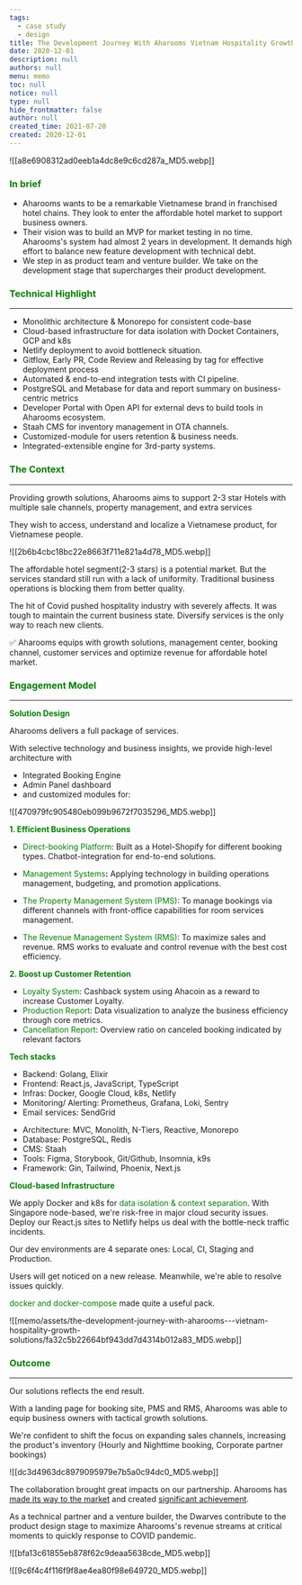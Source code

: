 ```yaml
---
tags: 
  - case study
  - design
title: The Development Journey With Aharooms Vietnam Hospitality Growth Solutions
date: 2020-12-01
description: null
authors: null
menu: memo
toc: null
notice: null
type: null
hide_frontmatter: false
author: null
created_time: 2021-07-20
created: 2020-12-01
---
```


![[a8e6908312ad0eeb1a4dc8e9c6cd287a_MD5.webp]]

### <span style='color:green'>In brief</span>

* Aharooms wants to be a remarkable Vietnamese brand in franchised hotel chains. They look to enter the affordable hotel market to support business owners. 
* Their vision was to build an MVP for market testing in no time. Aharooms's system had almost 2 years in development. It demands high effort to balance new feature development with technical debt.
* We step in as product team and venture builder. We take on the development stage that supercharges their product development.

### <span style='color:green'>Technical Highlight</span>

---

* Monolithic architecture & Monorepo for consistent code-base
* Cloud-based infrastructure for data isolation with Docket Containers, GCP and k8s
* Netlify deployment to avoid bottleneck situation.
* Gitflow, Early PR, Code Review and Releasing by tag for effective deployment process
* Automated & end-to-end integration tests with CI pipeline.
* PostgreSQL and Metabase for data and report summary on business-centric metrics
* Developer Portal with Open API for external devs to build tools in Aharooms ecosystem.
* Staah CMS for inventory management in OTA channels.
* Customized-module for users retention & business needs.
* Integrated-extensible engine for 3rd-party systems.

### <span style='color:green'>The Context</span>

---

<!-- column_list 66ed5082-0891-41d7-9895-2ff1f0c7250a -->

<!-- column c322b9cf-81f1-4c67-843e-34a9fa24f9c6 -->

Providing growth solutions, Aharooms aims to support 2-3 star Hotels with multiple sale channels, property management, and extra services

They wish to access, understand and localize a Vietnamese product, for Vietnamese people.

<!-- column a295822b-66b2-4b70-aa77-c859fef5bdc7 -->

![[2b6b4cbc18bc22e8663f711e821a4d78_MD5.webp]]


The affordable hotel segment(2-3 stars) is a potential market. But the services standard still run with  a lack of uniformity. Traditional business operations is blocking them from better quality. 

The hit of Covid pushed hospitality industry with severely affects. It was tough to maintain the current business state. Diversify services is the only way to reach new clients. 


✅ Aharooms equips with growth solutions, management center, booking channel, customer services and optimize revenue for affordable hotel market. 


### <span style='color:green'>Engagement Model</span>

---

<span style='color:green'>**Solution Design**</span>

<!-- column_list 43ecc2fe-c8df-47d2-bc47-147d19165b31 -->

<!-- column b0a99936-9095-4fc9-a912-2029a787104a -->

Aharooms delivers a full package of services. 

With selective technology and business insights, we provide high-level architecture with 

* Integrated Booking Engine
* Admin Panel dashboard 
* and customized modules for:

<!-- column 82d521de-f2be-430c-a706-f7c58b1df910 -->

![[470979fc905480eb099b9672f7035296_MD5.webp]]

<span style='color:green'>**1. Efficient Business Operations**</span>

<!-- column_list f3f7a444-ee31-4a35-9d6e-f979e1ee9b48 -->

<!-- column a7cdae4f-90c9-42f8-a67d-2f5e184b8bf9 -->

* <span style='color:green'>Direct-booking Platform</span>: Built as a Hotel-Shopify for different booking types. Chatbot-integration for end-to-end solutions.

<!-- column 23ddfb16-9c86-4433-843c-a72b2834ab3f -->

* <span style='color:green'>Management Systems</span>**:** Applying technology in building operations management, budgeting, and promotion applications.

<!-- column_list 4aa18f4f-7c38-4876-8a53-e4490023bb55 -->

<!-- column 5050a1b7-9ad3-4a24-87cd-bea8d2e0ded1 -->

* <span style='color:green'>The Property Management System (PMS)</span>: To manage bookings via different channels with front-office capabilities for room services management. 

<!-- column 5055ce3f-7391-4c86-bdc6-5af7048e61d8 -->

* <span style='color:green'>The Revenue Management System (RMS)</span>: To maximize sales and revenue.  RMS works to evaluate and control revenue with the best cost efficiency.

<span style='color:green'>**2. Boost up Customer Retention**</span>

* <span style='color:green'>Loyalty System</span>: Cashback system using Ahacoin as a reward to increase Customer Loyalty.
* <span style='color:green'>Production Report</span>: Data visualization to analyze the business efficiency through core metrics.
* <span style='color:green'>Cancellation Report</span>: Overview ratio on canceled booking indicated by relevant factors

<span style='color:green'>**Tech stacks**</span>

<!-- column_list 57de88d5-1392-47e7-b24c-5de8d6943b33 -->

<!-- column ea50b07e-c434-41cb-be2e-8734abc62a19 -->

* Backend: Golang, Elixir
* Frontend: React.js, JavaScript, TypeScript
* Infras: Docker, Google Cloud, k8s, Netlify
* Monitoring/ Alerting: Prometheus, Grafana, Loki, Sentry
* Email services: SendGrid

<!-- column 4ff6b1e9-35be-4ef4-b926-c47467cd8fbd -->

* Architecture: MVC, Monolith, N-Tiers, Reactive, Monorepo
* Database: PostgreSQL, Redis
* CMS: Staah
* Tools: Figma, Storybook, Git/Github, Insomnia, k9s
* Framework: Gin, Tailwind, Phoenix, Next.js

<span style='color:green'>**Cloud-based Infrastructure**</span>

We apply Docker and k8s for <span style='color:green'>data isolation & context separation</span>. With Singapore node-based, we're risk-free in major cloud security issues. Deploy our React.js sites to Netlify helps us deal with the bottle-neck traffic incidents.

<!-- column_list 57e50581-2ada-45a4-8bca-2412d3f41593 -->

<!-- column 70b74f2d-4f44-4b4d-949a-d3af07f21099 -->

Our dev environments are 4 separate ones: Local, CI, Staging and Production. 

Users will get noticed on a new release. Meanwhile, we're able to resolve issues quickly. 

<span style='color:green'>docker and docker-compose</span> made quite a useful pack. 

<!-- column 9e28bd1a-41db-4178-8ef1-3cd31300a46a -->

![[memo/assets/the-development-journey-with-aharooms---vietnam-hospitality-growth-solutions/fa32c5b22664bf943dd7d4314b012a83_MD5.webp]]


### <span style='color:green'>Outcome</span>

---

<!-- column_list 84b3b008-e12b-4e37-9c7e-4e2753c82aab -->

<!-- column 9f1820cb-c159-42de-bddb-ce894a3ceb41 -->

Our solutions reflects the end result. 

With a landing page for booking site, PMS and RMS, Aharooms was able to equip business owners with tactical growth solutions. 

We're confident to shift the focus on expanding sales channels, increasing the product's inventory (Hourly and Nighttime booking, Corporate partner bookings)

<!-- column 28fe66a5-8f0a-46a2-8223-d7e53d8d5a62 -->

![[dc3d4963dc8979095979e7b5a0c94dc0_MD5.webp]]

The collaboration brought great impacts on our partnership. Aharooms has <span style='color:green'>[made its way to the market](https://doanhnghiep.quocgiakhoinghiep.vn/en/doanhnghiep/aharooms/)</span> and created <span style='color:green'>[significant achievement](https://baodautu.vn/doanh-nhan-ngo-duc-nguyen-ceo-aharooms-giac-mo-chuoi-khach-san-dai-ca-thap-ky-d115045.html)</span>.

As a technical partner and a venture builder, the Dwarves contribute to the product design stage to maximize Aharooms's revenue streams at critical moments to quickly response to COVID pandemic.


<!-- column_list 0678e5ef-8651-4c0b-aade-be459f9da6e0 -->

<!-- column 5ad3de1b-f26d-4988-8373-12b4576d32d1 -->

![[bfa13c61855eb878f62c9deaa5638cde_MD5.webp]]

<!-- column 12f9232a-81fb-444c-a934-81ce71a35072 -->

![[9c6f4c4f116f9f8ae4ea80f98e649720_MD5.webp]]
